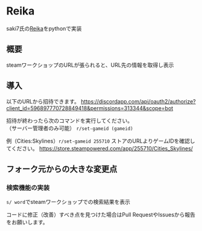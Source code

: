 # Reika

saki7氏の[Reika](https://github.com/SETNAHQ/Reika)をpythonで実装

## 概要

steamワークショップのURLが張られると、URL先の情報を取得し表示

## 導入

以下のURLから招待できます。
https://discordapp.com/api/oauth2/authorize?client_id=596897770728849418&permissions=313344&scope=bot

招待が終わったら次のコマンドを実行してください。  
（サーバー管理者のみ可能）
`r/set-gameid (gameid)`

例（Cities:Skylines）`r/set-gameid 255710`
ストアのURLよりゲームIDを確認してください。
https://store.steampowered.com/app/255710/Cities_Skylines/

## フォーク元からの大きな変更点

### 検索機能の実装

`s/ word`でsteamワークショップでの検索結果を表示

コードに修正（改善）すべき点を見つけた場合はPull RequestやIssuesから報告をお願いします。
